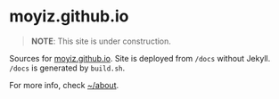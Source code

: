 # moyiz.github.io

> **NOTE**: This site is under construction.

Sources for [moyiz.github.io](https://moyiz.github.io).
Site is deployed from `/docs` without Jekyll.
`/docs` is generated by `build.sh`.

For more info, check [~/about](https://moyiz.github.io/about.html).

